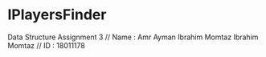 # IPlayersFinder
Data Structure Assignment 3 // Name : Amr Ayman Ibrahim Momtaz Ibrahim Momtaz // ID : 18011178
